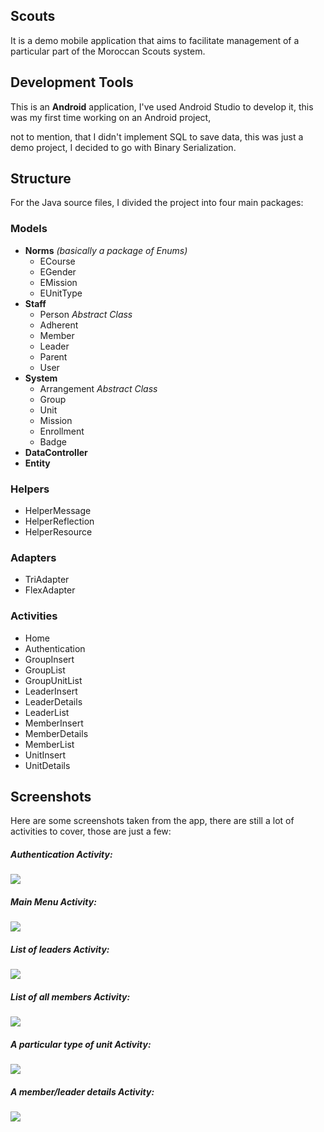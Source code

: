 <h2>Scouts</h2>
<p>It is a demo mobile application that aims to facilitate management of a particular part of the Moroccan Scouts system.</p>

<h2>Development Tools</h2>
<p>This is an <b>Android</b> application, I've used Android Studio to develop it, this was my first time working on an Android project,</p>
<p>not to mention, that I didn't implement SQL to save data, this was just a demo project, I decided to go with Binary Serialization.</p>

<h2>Structure</h2>
<p>For the Java source files, I divided the project into four main packages:<p/>
<h3>Models</h3>
<ul>
  <li><b>Norms</b><i> (basically a package of Enums)</i>
    <ul>
      <li>ECourse</li>
      <li>EGender</li>
      <li>EMission</li>
      <li>EUnitType</li>
    </ul>
  </li>
  <li><b>Staff</b>
    <ul>
      <li>Person<i> Abstract Class</i></li>
      <li>Adherent</li>
      <li>Member</li>
      <li>Leader</li>
      <li>Parent</li>
      <li>User</li>
    </ul>
  </li>
  <li><b>System</b>
    <ul>
      <li>Arrangement<i> Abstract Class</i></li>
      <li>Group</li>
      <li>Unit</li>
      <li>Mission</li>
      <li>Enrollment</li>
      <li>Badge</li>
    </ul>
  </li>
  <li><b>DataController</b></li>
  <li><b>Entity</b></li>
</ul>
<h3>Helpers</h3>
<ul>
  <li>HelperMessage</li>
  <li>HelperReflection</li>
  <li>HelperResource</li>
</ul>
<h3>Adapters</h3>
<ul>
  <li>TriAdapter</li>
  <li>FlexAdapter</li>
</ul>
<h3>Activities</h3>
<ul>
  <li>Home</li>
  <li>Authentication</li>
  <li>GroupInsert</li>
  <li>GroupList</li>
  <li>GroupUnitList</li>
  <li>LeaderInsert</li>
  <li>LeaderDetails</li>
  <li>LeaderList</li>
  <li>MemberInsert</li>
  <li>MemberDetails</li>
  <li>MemberList</li>
  <li>UnitInsert</li>
  <li>UnitDetails</li>
</ul>

<h2>Screenshots</h2>
<p>Here are some screenshots taken from the app, there are still a lot of activities to cover, those are just a few:</p>
<h5>Authentication Activity:</h5>
<img src='https://i.imgur.com/tKlvkgh.png'/>
<h5>Main Menu Activity:</h5>
<img src='https://i.imgur.com/GHgPSVW.png'/>
<h5>List of leaders Activity:</h5>
<img src='https://i.imgur.com/ZwbzJFf.png'/>
<h5>List of all members Activity:</h5>
<img src='https://i.imgur.com/oKAOiMH.png'/>
<h5>A particular type of unit Activity:</h5>
<img src='https://i.imgur.com/UcsKRMn.png' />
<h5>A member/leader details Activity:</h5>
<img src='https://i.imgur.com/suRVyjP.png' />
